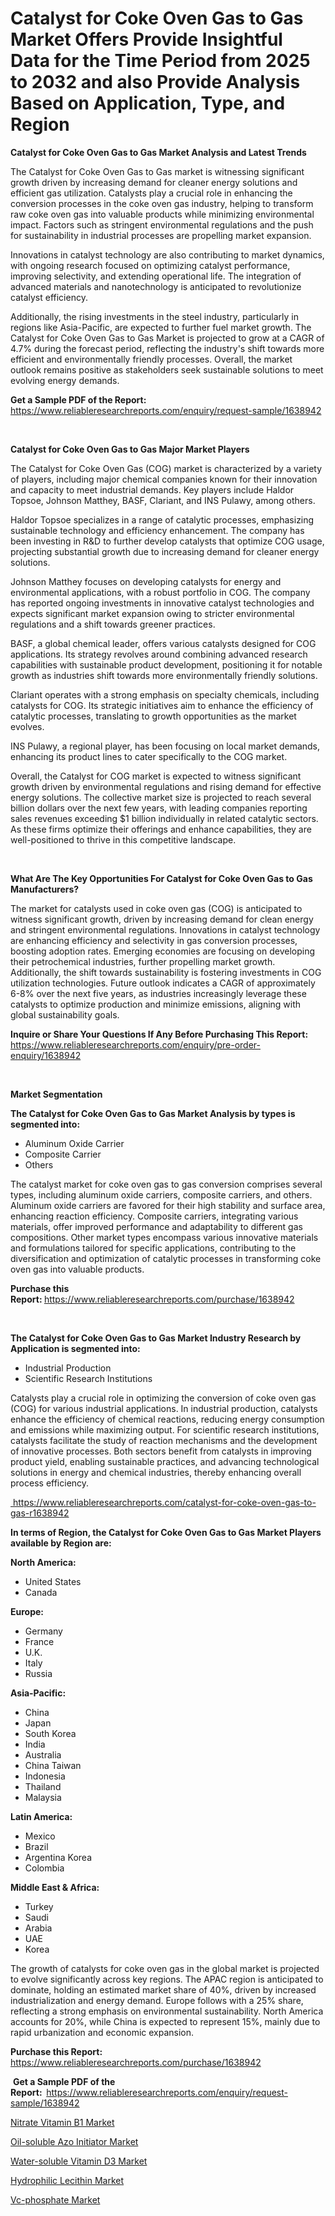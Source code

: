 <p><h1>Catalyst for Coke Oven Gas to Gas Market Offers Provide Insightful Data for the Time Period from 2025 to 2032 and also Provide Analysis Based on Application, Type, and Region</h1></p><p><strong>Catalyst for Coke Oven Gas to Gas Market Analysis and Latest Trends</strong></p>
<p><p>The Catalyst for Coke Oven Gas to Gas market is witnessing significant growth driven by increasing demand for cleaner energy solutions and efficient gas utilization. Catalysts play a crucial role in enhancing the conversion processes in the coke oven gas industry, helping to transform raw coke oven gas into valuable products while minimizing environmental impact. Factors such as stringent environmental regulations and the push for sustainability in industrial processes are propelling market expansion.</p><p>Innovations in catalyst technology are also contributing to market dynamics, with ongoing research focused on optimizing catalyst performance, improving selectivity, and extending operational life. The integration of advanced materials and nanotechnology is anticipated to revolutionize catalyst efficiency.</p><p>Additionally, the rising investments in the steel industry, particularly in regions like Asia-Pacific, are expected to further fuel market growth. The Catalyst for Coke Oven Gas to Gas Market is projected to grow at a CAGR of 4.7% during the forecast period, reflecting the industry's shift towards more efficient and environmentally friendly processes. Overall, the market outlook remains positive as stakeholders seek sustainable solutions to meet evolving energy demands.</p></p>
<p><strong>Get a Sample PDF of the Report:&nbsp;</strong> <a href="https://www.reliableresearchreports.com/enquiry/request-sample/1638942?utm_campaign=83&utm_medium=2&utm_source=Github&utm_content=ia&utm_term=02042025&utm_id=catalyst-for-coke-oven-gas-to-gas">https://www.reliableresearchreports.com/enquiry/request-sample/1638942</a></p>
<p>&nbsp;</p>
<p><strong>Catalyst for Coke Oven Gas to Gas Major Market Players</strong></p>
<p><p>The Catalyst for Coke Oven Gas (COG) market is characterized by a variety of players, including major chemical companies known for their innovation and capacity to meet industrial demands. Key players include Haldor Topsoe, Johnson Matthey, BASF, Clariant, and INS Pulawy, among others.</p><p>Haldor Topsoe specializes in a range of catalytic processes, emphasizing sustainable technology and efficiency enhancement. The company has been investing in R&D to further develop catalysts that optimize COG usage, projecting substantial growth due to increasing demand for cleaner energy solutions.</p><p>Johnson Matthey focuses on developing catalysts for energy and environmental applications, with a robust portfolio in COG. The company has reported ongoing investments in innovative catalyst technologies and expects significant market expansion owing to stricter environmental regulations and a shift towards greener practices.</p><p>BASF, a global chemical leader, offers various catalysts designed for COG applications. Its strategy revolves around combining advanced research capabilities with sustainable product development, positioning it for notable growth as industries shift towards more environmentally friendly solutions.</p><p>Clariant operates with a strong emphasis on specialty chemicals, including catalysts for COG. Its strategic initiatives aim to enhance the efficiency of catalytic processes, translating to growth opportunities as the market evolves.</p><p>INS Pulawy, a regional player, has been focusing on local market demands, enhancing its product lines to cater specifically to the COG market.</p><p>Overall, the Catalyst for COG market is expected to witness significant growth driven by environmental regulations and rising demand for effective energy solutions. The collective market size is projected to reach several billion dollars over the next few years, with leading companies reporting sales revenues exceeding $1 billion individually in related catalytic sectors. As these firms optimize their offerings and enhance capabilities, they are well-positioned to thrive in this competitive landscape.</p></p>
<p>&nbsp;</p>
<p><strong>What Are The Key Opportunities For Catalyst for Coke Oven Gas to Gas Manufacturers?</strong></p>
<p><p>The market for catalysts used in coke oven gas (COG) is anticipated to witness significant growth, driven by increasing demand for clean energy and stringent environmental regulations. Innovations in catalyst technology are enhancing efficiency and selectivity in gas conversion processes, boosting adoption rates. Emerging economies are focusing on developing their petrochemical industries, further propelling market growth. Additionally, the shift towards sustainability is fostering investments in COG utilization technologies. Future outlook indicates a CAGR of approximately 6-8% over the next five years, as industries increasingly leverage these catalysts to optimize production and minimize emissions, aligning with global sustainability goals.</p></p>
<p><strong>Inquire or Share Your Questions If Any Before Purchasing This Report:</strong> <a href="https://www.reliableresearchreports.com/enquiry/pre-order-enquiry/1638942?utm_campaign=83&utm_medium=2&utm_source=Github&utm_content=ia&utm_term=02042025&utm_id=catalyst-for-coke-oven-gas-to-gas">https://www.reliableresearchreports.com/enquiry/pre-order-enquiry/1638942</a></p>
<p>&nbsp;</p>
<p><strong>Market Segmentation</strong></p>
<p><strong>The Catalyst for Coke Oven Gas to Gas Market Analysis by types is segmented into:</strong></p>
<p><ul><li>Aluminum Oxide Carrier</li><li>Composite Carrier</li><li>Others</li></ul></p>
<p><p>The catalyst market for coke oven gas to gas conversion comprises several types, including aluminum oxide carriers, composite carriers, and others. Aluminum oxide carriers are favored for their high stability and surface area, enhancing reaction efficiency. Composite carriers, integrating various materials, offer improved performance and adaptability to different gas compositions. Other market types encompass various innovative materials and formulations tailored for specific applications, contributing to the diversification and optimization of catalytic processes in transforming coke oven gas into valuable products.</p></p>
<p><strong>Purchase this Report:&nbsp;</strong><a href="https://www.reliableresearchreports.com/purchase/1638942?utm_campaign=83&utm_medium=2&utm_source=Github&utm_content=ia&utm_term=02042025&utm_id=catalyst-for-coke-oven-gas-to-gas">https://www.reliableresearchreports.com/purchase/1638942</a></p>
<p>&nbsp;</p>
<p><strong>The Catalyst for Coke Oven Gas to Gas Market Industry Research by Application is segmented into:</strong></p>
<p><ul><li>Industrial Production</li><li>Scientific Research Institutions</li></ul></p>
<p><p>Catalysts play a crucial role in optimizing the conversion of coke oven gas (COG) for various industrial applications. In industrial production, catalysts enhance the efficiency of chemical reactions, reducing energy consumption and emissions while maximizing output. For scientific research institutions, catalysts facilitate the study of reaction mechanisms and the development of innovative processes. Both sectors benefit from catalysts in improving product yield, enabling sustainable practices, and advancing technological solutions in energy and chemical industries, thereby enhancing overall process efficiency.</p></p>
<p><a href="https://www.reliableresearchreports.com/catalyst-for-coke-oven-gas-to-gas-r1638942?utm_campaign=83&utm_medium=2&utm_source=Github&utm_content=ia&utm_term=02042025&utm_id=catalyst-for-coke-oven-gas-to-gas">&nbsp;https://www.reliableresearchreports.com/catalyst-for-coke-oven-gas-to-gas-r1638942</a></p>
<p><strong>In terms of Region, the Catalyst for Coke Oven Gas to Gas Market Players available by Region are:</strong></p>
<p>
    <p> <strong> North America: </strong>
        <ul>
            <li>United States</li>
            <li>Canada</li>
        </ul>
        </p> 
    <p> <strong> Europe: </strong>
        <ul>
            <li>Germany</li>
            <li>France</li>
            <li>U.K.</li>
            <li>Italy</li>
            <li>Russia</li>
        </ul>
        </p> 
    <p> <strong> Asia-Pacific: </strong>
        <ul>
            <li>China</li>
            <li>Japan</li>
            <li>South Korea</li>
            <li>India</li>
            <li>Australia</li>
            <li>China Taiwan</li>
            <li>Indonesia</li>
            <li>Thailand</li>
            <li>Malaysia</li>
        </ul>
        </p> 
    <p> <strong> Latin America: </strong>
        <ul>
            <li>Mexico</li>
            <li>Brazil</li>
            <li>Argentina Korea</li>
            <li>Colombia</li>
        </ul>
        </p> 
    <p> <strong> Middle East & Africa: </strong>
        <ul>
            <li>Turkey</li>
            <li>Saudi</li>
            <li>Arabia</li>
            <li>UAE</li>
            <li>Korea</li>
        </ul>
    </p>
    </p>
<p><p>The growth of catalysts for coke oven gas in the global market is projected to evolve significantly across key regions. The APAC region is anticipated to dominate, holding an estimated market share of 40%, driven by increased industrialization and energy demand. Europe follows with a 25% share, reflecting a strong emphasis on environmental sustainability. North America accounts for 20%, while China is expected to represent 15%, mainly due to rapid urbanization and economic expansion.</p></p>
<p><strong>Purchase this Report: </strong><a href="https://www.reliableresearchreports.com/purchase/1638942?utm_campaign=83&utm_medium=2&utm_source=Github&utm_content=ia&utm_term=02042025&utm_id=catalyst-for-coke-oven-gas-to-gas">https://www.reliableresearchreports.com/purchase/1638942</a></p>
<p>&nbsp;<strong>Get a Sample PDF of the Report:&nbsp;&nbsp;</strong><a href="https://www.reliableresearchreports.com/enquiry/request-sample/1638942?utm_campaign=83&utm_medium=2&utm_source=Github&utm_content=ia&utm_term=02042025&utm_id=catalyst-for-coke-oven-gas-to-gas">https://www.reliableresearchreports.com/enquiry/request-sample/1638942</a></p>
<p><strong></strong></p>
<p><p><a href="https://github.com/nontoengolo/Market-Research-Report-List-1/blob/main/nitrate-vitamin-b1-market.md?utm_campaign=83&utm_medium=2&utm_source=Github&utm_content=ia&utm_term=02042025&utm_id=catalyst-for-coke-oven-gas-to-gas">Nitrate Vitamin B1 Market</a></p><p><a href="https://github.com/pomasifilo/Market-Research-Report-List-1/blob/main/oil-soluble-azo-initiator-market.md?utm_campaign=83&utm_medium=2&utm_source=Github&utm_content=ia&utm_term=02042025&utm_id=catalyst-for-coke-oven-gas-to-gas">Oil-soluble Azo Initiator Market</a></p><p><a href="https://github.com/shefikagbons/Market-Research-Report-List-1/blob/main/water-soluble-vitamin-d3-market.md?utm_campaign=83&utm_medium=2&utm_source=Github&utm_content=ia&utm_term=02042025&utm_id=catalyst-for-coke-oven-gas-to-gas">Water-soluble Vitamin D3 Market</a></p><p><a href="https://github.com/ceneabiruk11/Market-Research-Report-List-1/blob/main/hydrophilic-lecithin-market.md?utm_campaign=83&utm_medium=2&utm_source=Github&utm_content=ia&utm_term=02042025&utm_id=catalyst-for-coke-oven-gas-to-gas">Hydrophilic Lecithin Market</a></p><p><a href="https://github.com/avikalitesjj/Market-Research-Report-List-1/blob/main/vc-phosphate-market.md?utm_campaign=83&utm_medium=2&utm_source=Github&utm_content=ia&utm_term=02042025&utm_id=catalyst-for-coke-oven-gas-to-gas">Vc-phosphate Market</a></p></p>